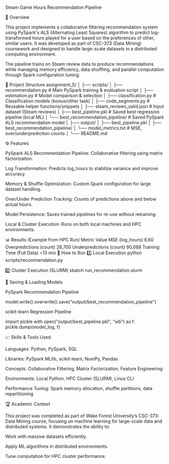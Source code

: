 Steam Game Hours Recommendation Pipeline

📌 Overview

This project implements a collaborative filtering recommendation system using PySpark's ALS (Alternating Least Squares) algorithm to predict log-transformed hours played for a user based on the preferences of other, similar users.
It was developed as part of CSC-373 (Data Mining) coursework and designed to handle large-scale datasets in a distributed computing environment.

The pipeline trains on Steam review data to produce recommendations while managing memory efficiency, data shuffling, and parallel computation through Spark configuration tuning.

📂 Project Structure
assignment_5/
│
├── scripts/
│   ├── recommendation.py         # Main PySpark training & evaluation script
│   ├── estimation.py              # Model comparison & selection
│   ├── classification.py          # Classification models (bonus/other task)
│   ├── code_segments.py           # Reusable helper functions/snippets
│   ├── steam_reviews_valid.json   # Input dataset (Steam reviews)
│   ├── best_pipeline.pkl          # Saved best regression pipeline (local ML)
│   └── best_recommendation_pipeline/ # Saved PySpark ALS recommendation model
│
├── output/
│   ├── best_pipeline.pkl
│   ├── best_recommendation_pipeline/
│   └── model_metrics.txt          # MSE, over/underprediction counts
│
└── README.md

⚙️ Features

PySpark ALS Recommendation Pipeline: Collaborative filtering using matrix factorization.

Log Transformation: Predicts log_hours to stabilize variance and improve accuracy.

Memory & Shuffle Optimization: Custom Spark configuration for large dataset handling.

Over/Under Prediction Tracking: Counts of predictions above and below actual hours.

Model Persistence: Saves trained pipelines for re-use without retraining.

Local & Cluster Execution: Runs on both local machines and HPC environments.

📊 Results (Example from HPC Run)
Metric	Value
MSE (log_hours)	6.60
Overpredictions (count)	28,700
Underpredictions (count)	90,088
Training Time (Full Data)	~13 min
🚀 How to Run
1️⃣ Local Execution
python scripts/recommendation.py

2️⃣ Cluster Execution (SLURM)
sbatch run_recommendation.slurm

💾 Saving & Loading Models

PySpark Recommendation Pipeline

model.write().overwrite().save("output/best_recommendation_pipeline")


scikit-learn Regression Pipeline

import pickle
with open("output/best_pipeline.pkl", "wb") as f:
    pickle.dump(model_log, f)

📈 Skills & Tools Used

Languages: Python, PySpark, SQL

Libraries: PySpark MLlib, scikit-learn, NumPy, Pandas

Concepts: Collaborative Filtering, Matrix Factorization, Feature Engineering

Environments: Local Python, HPC Cluster (SLURM), Linux CLI

Performance Tuning: Spark memory allocation, shuffle partitions, data repartitioning

🏆 Academic Context

This project was completed as part of Wake Forest University’s CSC-373: Data Mining course, focusing on machine learning for large-scale data and distributed systems.
It demonstrates the ability to:

Work with massive datasets efficiently.

Apply ML algorithms in distributed environments.

Tune computation for HPC cluster performance.

